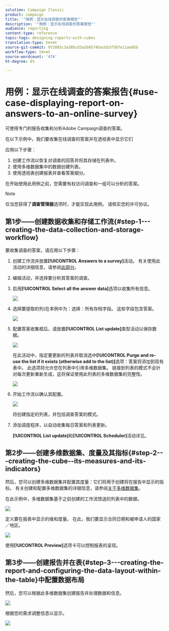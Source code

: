 ```yaml
---
solution: Campaign Classic
product: campaign
title: '"用例：显示在线调查的答案报告"'
description: '"用例：显示在线调查的答案报告"'
audience: reporting
content-type: reference
topic-tags: designing-reports-with-cubes
translation-type: tm+mt
source-git-commit: 972885c3a38bcd3a260574bacbb3f507e11ae05b
workflow-type: tm+mt
source-wordcount: '474'
ht-degree: 8%

---
```



# 用例：显示在线调查的答案报告{#use-case-displaying-report-on-answers-to-an-online-survey}

可使用专门的报告收集和分析Adobe Campaign调查的答案。

在以下示例中，我们要收集在线调查的答案并在透视表中显示它们

应用以下步骤：

1. 创建工作流以恢复对调查的回答并将其存储在列表中。
1. 使用多维数据集中的数据创建列表。
1. 使用透视表创建报表并查看答案细分。

在开始使用此用例之前，您需要有权访问调查和一组可以分析的答案。

>[!NOTE]
>
>仅当您获得了&#x200B;**调查管理器**&#x200B;选项时，才能实现此用例。 请核实您的许可协议。

## 第1步——创建数据收集和存储工作流{#step-1---creating-the-data-collection-and-storage-workflow}

要收集调查的答案，请应用以下步骤：

1. 创建工作流并放置&#x200B;**[!UICONTROL Answers to a survey]**&#x200B;活动。 有关使用此活动的详细信息，请参阅[此部分](../../web/using/publish--track-and-use-collected-data.md#using-the-collected-data)。
1. 编辑活动，并选择要分析其答案的调查。
1. 启用&#x200B;**[!UICONTROL Select all the answer data]**&#x200B;选项以收集所有信息。

   ![](assets/reporting_usecase_1_01.png)

1. 选择要提取的列(在本例中为：选择：所有存档字段。 这些字段包含答案。

   ![](assets/reporting_usecase_1_02.png)

1. 配置答案收集框后，请放置&#x200B;**[!UICONTROL List update]**&#x200B;类型活动以保存数据。

   ![](assets/reporting_usecase_1_04.png)

   在此活动中，指定要更新的列表并取消选中&#x200B;**[!UICONTROL Purge and re-use the list if it exists (otherwise add to the list)]**&#x200B;选项：答案将添加到现有表中。 此选项将允许您在列表中引用多维数据集。 链接到列表的模式不会针对每次更新重新生成，这将保证使用此列表的多维数据集的完整性。

   ![](assets/reporting_usecase_1_03.png)

1. 开始工作流以确认其配置。

   ![](assets/reporting_usecase_1_05.png)

   将创建指定的列表，并包括调查答案的模式。

1. 添加调度程序，以自动收集每日答案和列表更新。

   **[!UICONTROL List update]**&#x200B;和&#x200B;**[!UICONTROL Scheduler]**&#x200B;活动详见。

## 第2步——创建多维数据集、度量及其指标{#step-2---creating-the-cube--its-measures-and-its-indicators}

然后，您可以创建多维数据集并配置其度量：它们将用于创建将在报告中显示的指标。 有关创建和配置多维数据集的详细信息，请参阅[关于多维数据集](../../reporting/using/about-cubes.md)。

在此示例中，多维数据集基于之前创建的工作流馈送的列表中的数据。

![](assets/reporting_usecase_2_01.png)

定义要在报表中显示的维和度量。 在此，我们要显示合同日期和被申请人的国家／地区。

![](assets/reporting_usecase_2_02.png)

使用&#x200B;**[!UICONTROL Preview]**&#x200B;选项卡可以控制报表的呈现。

## 第3步——创建报告并在表{#step-3---creating-the-report-and-configuring-the-data-layout-within-the-table}中配置数据布局

然后，您可以根据此多维数据集创建报告并处理数据和信息。

![](assets/reporting_usecase_3_01.png)

根据您的需求调整信息以显示。

![](assets/reporting_usecase_3_02.png)

